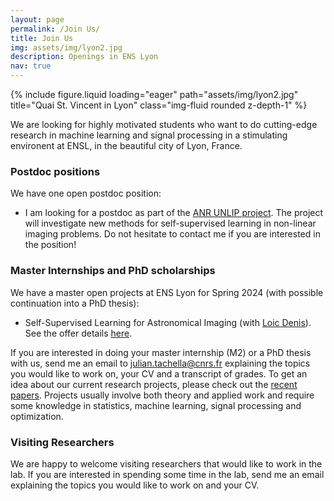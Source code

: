 ```yaml
---
layout: page
permalink: /Join Us/
title: Join Us
img: assets/img/lyon2.jpg
description: Openings in ENS Lyon
nav: true
---
```


<div class="row">
    <div class="col-sm mt-3 mt-md-0">
        {% include figure.liquid loading="eager" path="assets/img/lyon2.jpg" title="Quai St. Vincent in Lyon" class="img-fluid rounded z-depth-1" %}
    </div>
</div>

We are looking for highly motivated students who want to do cutting-edge research in machine learning and signal processing in a stimulating environent at ENSL, in the beautiful city of Lyon, France.

### Postdoc positions

We have one open postdoc position:

- I am looking for a postdoc as part of the [ANR UNLIP project](https://anr.fr/Projet-ANR-23-CE23-0013). The project will investigate new methods for self-supervised learning in non-linear imaging problems. Do not hesitate to contact me if you are interested in the position!


### Master Internships and PhD scholarships


We have a master open projects at ENS Lyon for Spring 2024 (with possible continuation into a PhD thesis):

- Self-Supervised Learning for Astronomical Imaging (with [Loic Denis](https://perso.univ-st-etienne.fr/deniloic/)). See the offer details [here](/assets/pdf/internship-offer-SelfSupLearning-Astro-Tachella-Denis.pdf).


 If you are interested in doing your master internship (M2) or a PhD thesis with us, send me an email to julian.tachella@cnrs.fr explaining the topics you would like to work on, your CV and a transcript of grades. To get an idea about our current research projects, please check out the [recent papers](https://scholar.google.co.uk/citations?user=u_hH-fUAAAAJ&hl=en). Projects usually involve both theory and applied work and require some knowledge in statistics, machine learning, signal processing and optimization.


### Visiting Researchers

We are happy to welcome visiting researchers that would like to work in the lab. If you are interested in spending some time in the lab, send me an email explaining the topics you would like to work on and your CV.
